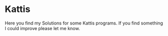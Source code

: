 # Kattis
Here you find my Solutions for some Kattis programs.
If you find something I could improve please let me know.